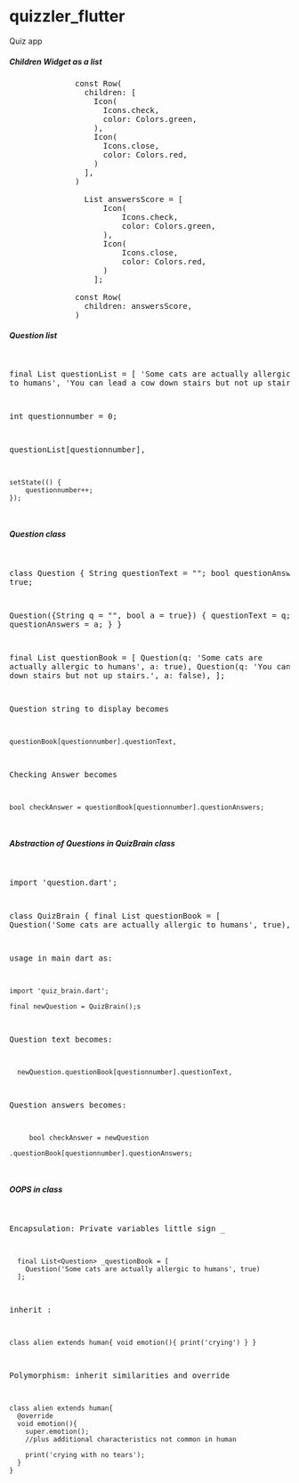 # quizzler_flutter
Quiz app

<h5>Children Widget as a list</h5>

<pre>
              const Row(
                children: <Widget>[
                  Icon(
                    Icons.check,
                    color: Colors.green,
                  ),
                  Icon(
                    Icons.close,
                    color: Colors.red,
                  )
                ],
              )

                List<String> answersScore = [
                    Icon(
                        Icons.check,
                        color: Colors.green,
                    ),
                    Icon(
                        Icons.close,
                        color: Colors.red,
                    )
                  ];

              const Row(
                children: answersScore,
              )
</pre>

<h5>Question list</h5>
<pre>

  final List<String> questionList = [
    'Some cats are actually allergic to humans',
    'You can lead a cow down stairs but not up stairs.'
  ];

  int questionnumber = 0;

  questionList[questionnumber],

    setState(() {
        questionnumber++;
    });
</pre>

<h5>Question class</h5>
<pre>

class Question {
  String questionText = "";
  bool questionAnswers = true;

  Question({String q = "", bool a = true}) {
    questionText = q;
    questionAnswers = a;
  }
}


  final List<Question> questionBook = [
    Question(q: 'Some cats are actually allergic to humans', a: true),
    Question(q: 'You can lead a cow down stairs but not up stairs.', a: false),
  ];

Question string to display becomes

    questionBook[questionnumber].questionText,

Checking Answer becomes

    bool checkAnswer = questionBook[questionnumber].questionAnswers;

</pre>

<h5>Abstraction of Questions in QuizBrain class</h5>
<pre>

import 'question.dart';

class QuizBrain {
  final List<Question> questionBook = [
    Question('Some cats are actually allergic to humans', true),
  ];
}

usage in main dart as:

    import 'quiz_brain.dart';

    final newQuestion = QuizBrain();s

Question text becomes:

      newQuestion.questionBook[questionnumber].questionText,

Question answers becomes:

         bool checkAnswer = newQuestion
                              .questionBook[questionnumber].questionAnswers;
</pre>

<h5>OOPS in class</h5>
<pre>

  Encapsulation:
    Private variables little sign _ 

      final List<Question> _questionBook = [
        Question('Some cats are actually allergic to humans', true)
      ]; 

  inherit :

    class alien extends human{ void emotion(){ print('crying') } }

  Polymorphism: inherit similarities and override 

    class alien extends human{
      @override
      void emotion(){
        super.emotion();
        //plus additional characteristics not common in human

        print('crying with no tears');
      }
    }
</pre>